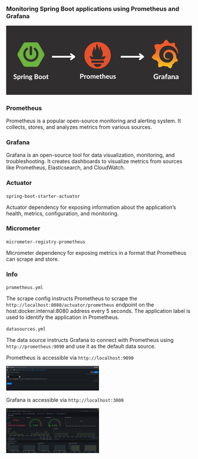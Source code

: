### Monitoring Spring Boot applications using Prometheus and Grafana
![springboot-prometheus-grafana](assets/springboot-prometheus-grafana.png)

### Prometheus
Prometheus is a popular open-source monitoring and alerting system. It collects, stores, and analyzes metrics from various sources.

### Grafana
Grafana is an open-source tool for data visualization, monitoring, and troubleshooting. It creates dashboards to visualize metrics from sources like Prometheus, Elasticsearch, and CloudWatch.

### Actuator
`spring-boot-starter-actuator`

Actuator dependency for exposing information about the application’s health, metrics, configuration, and monitoring.
	
### Micrometer
`micrometer-registry-prometheus`

Micrometer dependency for exposing metrics in a format that Prometheus can scrape and store.

### Info
`prometheus.yml`

The scrape config instructs Prometheus to scrape the `http://localhost:8080/actuator/prometheus` endpoint on the host.docker.internal:8080 address every 5 seconds. The application label is used to identify the application in Prometheus.


`datasources.yml`

The data source instructs Grafana to connect with Prometheus using `http://prometheus:9090` and use it as the default data source.


Prometheus is accessible via `http://localhost:9090`

<img src="assets/prometheus.png" alt="Prometheus" style="max-width: 50%; height: auto;">


Grafana is accessible via `http://localhost:3000`

<img src="assets/grafana.png" alt="Grafana" style="max-width: 50%; height: auto;">
